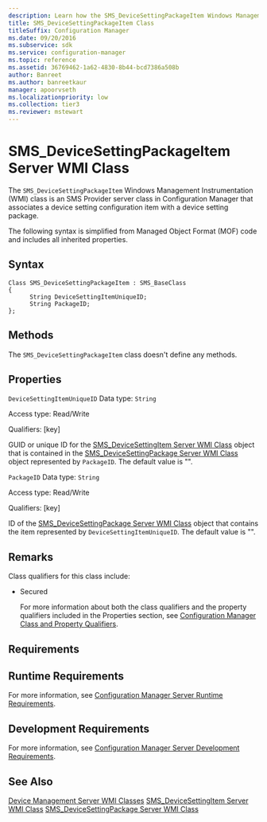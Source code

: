 ```yaml
---
description: Learn how the SMS_DeviceSettingPackageItem Windows Management Instrumentation (WMI) class is an SMS Provider server class in Configuration Manager that associates a device setting configuration item with a device setting package.
title: SMS_DeviceSettingPackageItem Class
titleSuffix: Configuration Manager
ms.date: 09/20/2016
ms.subservice: sdk
ms.service: configuration-manager
ms.topic: reference
ms.assetid: 36769462-1a62-4830-8b44-bcd7386a508b
author: Banreet
ms.author: banreetkaur
manager: apoorvseth
ms.localizationpriority: low
ms.collection: tier3
ms.reviewer: mstewart
---
```

# SMS_DeviceSettingPackageItem Server WMI Class
The `SMS_DeviceSettingPackageItem` Windows Management Instrumentation (WMI) class is an SMS Provider server class in Configuration Manager that associates a device setting configuration item with a device setting package.

 The following syntax is simplified from Managed Object Format (MOF) code and includes all inherited properties.

## Syntax

```
Class SMS_DeviceSettingPackageItem : SMS_BaseClass
{
      String DeviceSettingItemUniqueID;
      String PackageID;
};
```

## Methods
 The `SMS_DeviceSettingPackageItem` class doesn't define any methods.

## Properties
 `DeviceSettingItemUniqueID`
 Data type: `String`

 Access type: Read/Write

 Qualifiers: [key]

 GUID or unique ID for the [SMS_DeviceSettingItem Server WMI Class](../../../develop/reference/mdm/sms_devicesettingitem-server-wmi-class.md) object that is contained in the [SMS_DeviceSettingPackage Server WMI Class](../../../develop/reference/mdm/sms_devicesettingpackage-server-wmi-class.md) object represented by `PackageID`. The default value is "".

 `PackageID`
 Data type: `String`

 Access type: Read/Write

 Qualifiers: [key]

 ID of the [SMS_DeviceSettingPackage Server WMI Class](../../../develop/reference/mdm/sms_devicesettingpackage-server-wmi-class.md) object that contains the item represented by `DeviceSettingItemUniqueID`. The default value is "".

## Remarks
 Class qualifiers for this class include:

- Secured

  For more information about both the class qualifiers and the property qualifiers included in the Properties section, see [Configuration Manager Class and Property Qualifiers](../../../develop/reference/misc/class-and-property-qualifiers.md).

## Requirements

## Runtime Requirements
 For more information, see [Configuration Manager Server Runtime Requirements](../../../develop/core/reqs/server-runtime-requirements.md).

## Development Requirements
 For more information, see [Configuration Manager Server Development Requirements](../../../develop/core/reqs/server-development-requirements.md).

## See Also
 [Device Management Server WMI Classes](../../../develop/reference/mdm/device-management-server-wmi-classes.md)
 [SMS_DeviceSettingItem Server WMI Class](../../../develop/reference/mdm/sms_devicesettingitem-server-wmi-class.md)
 [SMS_DeviceSettingPackage Server WMI Class](../../../develop/reference/mdm/sms_devicesettingpackage-server-wmi-class.md)
